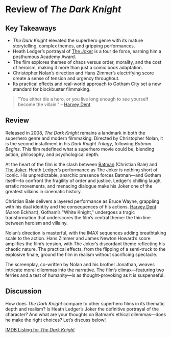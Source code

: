 # Review of *The Dark Knight*

## Key Takeaways

- *The Dark Knight* elevated the superhero genre with its mature storytelling, complex themes, and gripping performances.
- Heath Ledger’s portrayal of [The Joker](https://en.wikipedia.org/wiki/Joker_(character)#Heath_Ledger_version) is a tour de force, earning him a posthumous Academy Award.
- The film explores themes of chaos versus order, morality, and the cost of heroism, making it more than just a comic book adaptation.
- Christopher Nolan’s direction and Hans Zimmer’s electrifying score create a sense of tension and urgency throughout.
- Its practical effects and real-world approach to Gotham City set a new standard for blockbuster filmmaking.

> "You either die a hero, or you live long enough to see yourself become the villain." – [Harvey Dent](https://en.wikipedia.org/wiki/Two-Face#Harvey_Dent)

## Review

Released in 2008, *The Dark Knight* remains a landmark in both the superhero genre and modern filmmaking. Directed by Christopher Nolan, it is the second installment in his *Dark Knight Trilogy*, following *Batman Begins*. This film redefined what a superhero movie could be, blending action, philosophy, and psychological depth.

At the heart of the film is the clash between [Batman](https://en.wikipedia.org/wiki/Batman#Christian_Bale) (Christian Bale) and [The Joker](https://en.wikipedia.org/wiki/Joker_(character)#Heath_Ledger_version). Heath Ledger’s performance as The Joker is nothing short of iconic. His unpredictable, anarchic presence forces Batman—and Gotham itself—to confront the fragility of order and justice. Ledger’s chilling laugh, erratic movements, and menacing dialogue make his Joker one of the greatest villains in cinematic history.

Christian Bale delivers a layered performance as Bruce Wayne, grappling with his dual identity and the consequences of his actions. [Harvey Dent](https://en.wikipedia.org/wiki/Two-Face#Harvey_Dent) (Aaron Eckhart), Gotham’s "White Knight," undergoes a tragic transformation that underscores the film’s central theme: the thin line between heroism and villainy.

Nolan’s direction is masterful, with the IMAX sequences adding breathtaking scale to the action. Hans Zimmer and James Newton Howard’s score amplifies the film’s tension, with The Joker’s discordant theme reflecting his chaotic nature. The practical effects, from the flipping of a semi-truck to the explosive finale, ground the film in realism without sacrificing spectacle.

The screenplay, co-written by Nolan and his brother Jonathan, weaves intricate moral dilemmas into the narrative. The film’s climax—featuring two ferries and a test of humanity—is as thought-provoking as it is suspenseful.

## Discussion

How does *The Dark Knight* compare to other superhero films in its thematic depth and realism? Is Heath Ledger’s Joker the definitive portrayal of the character? And what are your thoughts on Batman’s ethical dilemmas—does he make the right choices? Let’s discuss below!

[IMDB Listing for *The Dark Knight*](https://www.imdb.com/title/tt0468569/)